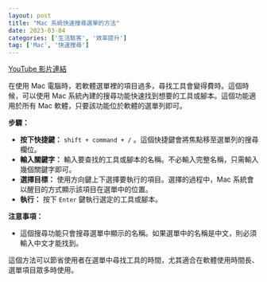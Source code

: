 ```yaml
---
layout: post
title: "Mac 系統快速搜尋選單的方法"
date: 2023-03-04
categories: ['生活駭客', '效率提升']
tag: ['Mac', '快速搜尋']
---
```


[YouTube 影片連結](https://youtu.be/VF4cSQdWi5g)

在使用 Mac 電腦時，若軟體選單裡的項目過多，尋找工具會變得費時。這個時候，可以使用 Mac 系統內建的搜尋功能快速找到想要的工具或腳本。這個功能適用於所有 Mac 軟體，只要該功能位於軟體的選單列即可。

**步驟：**

- **按下快捷鍵：** `shift + command + /` 。這個快捷鍵會將焦點移至選單列的搜尋欄位。
- **輸入關鍵字：** 輸入要查找的工具或腳本的名稱。不必輸入完整名稱，只需輸入幾個關鍵字即可。
- **選擇目標：** 使用方向鍵上下選擇要執行的項目。選擇的過程中，Mac 系統會以醒目的方式顯示該項目在選單中的位置。
- **執行：** 按下 `Enter` 鍵執行選定的工具或腳本。

**注意事項：**

- 這個搜尋功能只會搜尋選單中顯示的名稱。如果選單中的名稱是中文，則必須輸入中文才能找到。

這個方法可以節省使用者在選單中尋找工具的時間，尤其適合在軟體使用時間長、選單項目眾多時使用。
